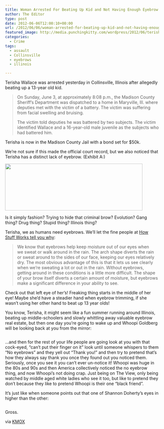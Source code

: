 ```yaml
---
title: Woman Arrested For Beating Up Kid and Not Having Enough Eyebrow Hair
author: The Editor
type: post
date: 2012-06-06T12:00:10+00:00
url: /2012/06/06/woman-arrested-for-beating-up-kid-and-not-having-enough-eyebrow-hair/
featured_image: http://media.punchingkitty.com/wordpress/2012/06/terisha-wallace.jpeg
categories:
  - Crime
tags:
  - assault
  - Collinsville
  - eyebrows
  - illinois

---
```

Terisha Wallace was arrested yesterday in Collinsville, Illinois after allegedly beating up a 13-year old kid.

> On Sunday, June 3, at approximately 8:08 p.m., the Madison County Sheriff’s Department was dispatched to a home in Maryville, Ill. where deputies met with the victim of a battery. The victim was suffering from facial swelling and bruising.
> 
> The victim told deputies he was battered by two subjects. The victim identified Wallace and a 16-year-old male juvenile as the subjects who had battered him.

Terisha is now in the Madison County Jail with a bond set for $50k.

We&#8217;re not sure if this made the official court record, but we also noticed that Terisha has a distinct lack of eyebrow. (Exhibit A:)

[<img class="aligncenter size-full wp-image-13833" title="terisha-wallace_eyebrows" src="http://media.punchingkitty.com/wordpress/2012/06/terisha-wallace_eyebrows.jpeg" alt="" width="450" height="153" />][1]

Is it simply fashion? Trying to hide that criminal brow? Evolution? Gang thing? Drug thing? Stupid thing? Illinois thing?

Terisha, we as humans need eyebrows. We&#8217;ll let the fine people at <a href="http://science.howstuffworks.com/environmental/life/human-biology/question520.htm" target="_blank">How Stuff Works tell you why</a>:

> We know that eyebrows help keep moisture out of our eyes when we sweat or walk around in the rain. The arch shape diverts the rain or sweat around to the sides of our face, keeping our eyes relatively dry. The most obvious advantage of this is that it lets us see clearly when we&#8217;re sweating a lot or out in the rain. Without eyebrows, getting around in these conditions is a little more difficult. The shape of your brow itself diverts a certain amount of moisture, but eyebrows make a significant difference in your ability to see.

<p style="text-align: left;">
  Check out that left eye of her&#8217;s! Freaking thing starts in the middle of her eye! Maybe she&#8217;d have a steadier hand when eyebrow trimming, if she wasn&#8217;t using her other hand to beat up 13 year olds!
</p>

<p style="text-align: left;">
  You know, Terisha, it might seem like a fun summer running around Illinois, beating up middle-schoolers and slowly whittling away valuable eyebrow real estate, but then one day you&#8217;re going to wake up and Whoopi Goldberg will be looking back at you from the mirror:
</p>

<p style="text-align: center;">
  <a href="http://media.punchingkitty.com/wordpress/2012/06/whoopi1.jpeg"><img class="aligncenter  wp-image-13835" title="whoopi1" src="http://media.punchingkitty.com/wordpress/2012/06/whoopi1.jpeg?filter=resize&w=500" alt="" /></a>
</p>

<p style="text-align: left;">
  &#8230;and then for the rest of your life people are going look at you with that cock-eyed, &#8220;can&#8217;t put their finger on it&#8221; look until someone whispers to them &#8220;No eyebrows&#8221; and they yell out &#8220;Thank you!&#8221; and then try to pretend that&#8217;s how they always say thank you once they found out you noticed them. Seriously, once you see it you can&#8217;t ever un-notice it! Whoopi was huge in the 80s and 90s and then America collectively noticed the no eyebrow thing, and now Whoopi&#8217;s not doing crap. Just being on The View, only being watched by middle aged white ladies who see it too, but like to pretend they don&#8217;t because they like to pretend Whoopi is their one &#8220;black friend&#8221;.
</p>

<p style="text-align: left;">
  It&#8217;s just like when someone points out that one of Shannon Doherty&#8217;s eyes in higher than the other:
</p>

<p style="text-align: center;">
  <a href="http://media.punchingkitty.com/wordpress/2012/06/shannon_doherty.jpg"><img class="aligncenter  wp-image-13836" title="shannon_doherty" src="http://media.punchingkitty.com/wordpress/2012/06/shannon_doherty.jpg?filter=resize&w=500" alt="" /></a>
</p>

<p style="text-align: left;">
  Gross.
</p>

<p style="text-align: left;">
  via <a href="http://stlouis.cbslocal.com/2012/06/05/terisha-b-wallace-18-charged-with-aggravated-battery/" target="_blank">KMOX</a>
</p>

 [1]: http://media.punchingkitty.com/wordpress/2012/06/terisha-wallace_eyebrows.jpeg